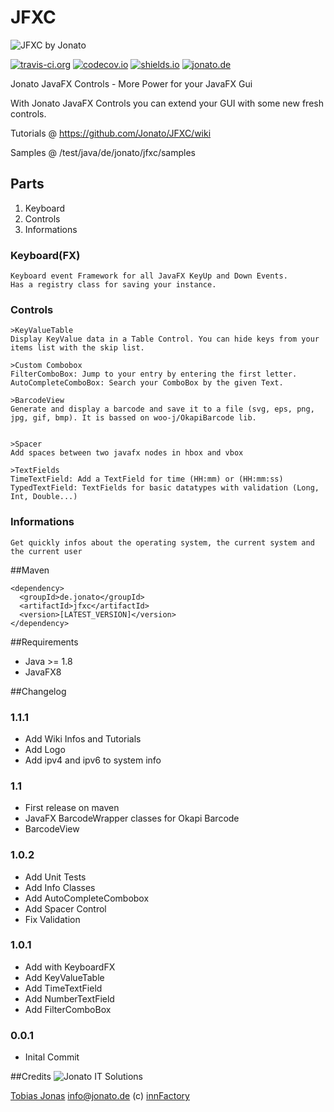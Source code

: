 # JFXC
![JFXC by Jonato][jfxcLogo]


[![travis-ci.org](https://travis-ci.org/innFactory/JFXC.svg?branch=master)](https://travis-ci.org/innFactory/JFXC)
[![codecov.io](https://codecov.io/github/innFactory/JFXC/coverage.svg?branch=master)](https://codecov.io/github/innFactory/JFXC?branch=master)
[![shields.io](http://img.shields.io/badge/license-Apache2-blue.svg)](http://www.apache.org/licenses/LICENSE-2.0.txt)
[![jonato.de](https://img.shields.io/badge/Version-1.1-brightgreen.svg)](https://jonato.de)

Jonato JavaFX Controls - More Power for your JavaFX Gui

With Jonato JavaFX Controls you can extend your GUI with some new fresh controls. 

Tutorials @ https://github.com/Jonato/JFXC/wiki

Samples @ /test/java/de/jonato/jfxc/samples

## Parts
1. Keyboard
2. Controls
3. Informations

### Keyboard(FX)
```
Keyboard event Framework for all JavaFX KeyUp and Down Events.
Has a registry class for saving your instance.
```

### Controls

```
>KeyValueTable
Display KeyValue data in a Table Control. You can hide keys from your items list with the skip list.

>Custom Combobox
FilterComboBox: Jump to your entry by entering the first letter.
AutoCompleteComboBox: Search your ComboBox by the given Text.

>BarcodeView
Generate and display a barcode and save it to a file (svg, eps, png, jpg, gif, bmp). It is bassed on woo-j/OkapiBarcode lib.


>Spacer
Add spaces between two javafx nodes in hbox and vbox

>TextFields
TimeTextField: Add a TextField for time (HH:mm) or (HH:mm:ss)
TypedTextField: TextFields for basic datatypes with validation (Long, Int, Double...)
```

### Informations
```
Get quickly infos about the operating system, the current system and the current user
```


##Maven
```
<dependency>
  <groupId>de.jonato</groupId>
  <artifactId>jfxc</artifactId>
  <version>[LATEST_VERSION]</version>
</dependency>
```

##Requirements
- Java >= 1.8
- JavaFX8

##Changelog

### 1.1.1
- Add Wiki Infos and Tutorials
- Add Logo
- Add ipv4 and ipv6 to system info

### 1.1
- First release on maven
- JavaFX BarcodeWrapper classes for Okapi Barcode
- BarcodeView

### 1.0.2
- Add Unit Tests
- Add Info Classes
- Add AutoCompleteCombobox
- Add Spacer Control
- Fix Validation

### 1.0.1
- Add with KeyboardFX
- Add KeyValueTable
- Add TimeTextField
- Add NumberTextField
- Add FilterComboBox

### 0.0.1
- Inital Commit



##Credits
![Jonato IT Solutions][logo]

[Tobias Jonas](https://jonato.de "Tobias Jonas") <info@jonato.de> 
(c) [innFactory](https://innFactory.de "innFactory - Cloud-native Engineering")


[logo]: https://innfactory.de/images/logos/innFactory1x.png "innFactory Logo"
[jfxcLogo]: http://v1.jonato.de/sites/default/files/jfxc_product2.png "JFXC powered by innFactory"
